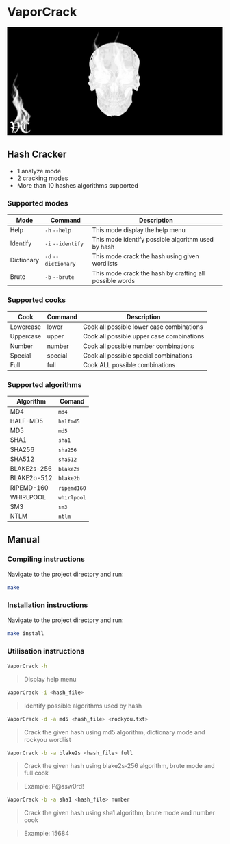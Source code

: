 # VaporCrack
![VaporCrack Logo](/assets/images/VaporCrack.png)

## Hash Cracker
* 1 analyze mode
* 2 cracking modes
* More than 10 hashes algorithms supported

### Supported modes
| Mode | Command | Description |
| --- | --- | --- |
| Help | `-h` `--help` | This mode display the help menu |
| Identify | `-i` `--identify` | This mode identify possible algorithm used by hash |
| Dictionary | `-d` `--dictionary` | This mode crack the hash using given wordlists |
| Brute | `-b` `--brute` | This mode crack the hash by crafting all possible words |

### Supported cooks
| Cook | Command | Description |
| --- | --- | --- |
| Lowercase | lower | Cook all possible lower case combinations |
| Uppercase | upper | Cook all possible upper case combinations |
| Number | number | Cook all possible number combinations |
| Special | special | Cook all possible special combinations |
| Full | full | Cook ALL possible combinations |

### Supported algorithms
| Algorithm | Comand | 
| --- | --- |
| MD4 | `md4` |
| HALF-MD5 | `halfmd5` |
| MD5 | `md5` |
| SHA1 | `sha1` |
| SHA256 | `sha256` |
| SHA512 | `sha512` |
| BLAKE2s-256 | `blake2s` |
| BLAKE2b-512 | `blake2b` |
| RIPEMD-160 | `ripemd160` |
| WHIRLPOOL | `whirlpool` |
| SM3 | `sm3` |
| NTLM | `ntlm` | 
## Manual

### Compiling instructions
Navigate to the project directory and run:
```bash
make
```

### Installation instructions
Navigate to the project directory and run:
```bash
make install
```

### Utilisation instructions
```bash
VaporCrack -h
```
> Display help menu

```bash
VaporCrack -i <hash_file>
```
> Identify possible algorithms used by hash

```bash
VaporCrack -d -a md5 <hash_file> <rockyou.txt>
```
> Crack the given hash using md5 algorithm, dictionary mode and rockyou wordlist

```bash
VaporCrack -b -a blake2s <hash_file> full
```
> Crack the given hash using blake2s-256 algorithm, brute mode and full cook

> Example: P@ssw0rd!
```bash
VaporCrack -b -a sha1 <hash_file> number
```
> Crack the given hash using sha1 algorithm, brute mode and number cook

> Example: 15684
